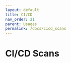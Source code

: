 ```yaml
---
layout: default
title: CI/CD
nav_order: 21
parent: Usages
permalink: /docs/cicd_scans
---
```


# CI/CD Scans

## 